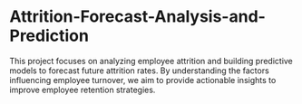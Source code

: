 # Attrition-Forecast-Analysis-and-Prediction
This project focuses on analyzing employee attrition and building predictive models to forecast future attrition rates. By understanding the factors influencing employee turnover, we aim to provide actionable insights to improve employee retention strategies.

